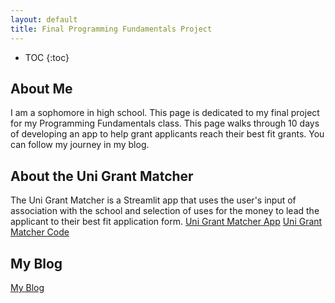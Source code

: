 ```yaml
---
layout: default
title: Final Programming Fundamentals Project
---
```


* TOC
{:toc}

## About Me

I am a sophomore in high school. This page is dedicated to my final project for my Programming Fundamentals class. This page walks through 10 days of developing an app to help grant applicants reach their best fit grants. You can follow my journey in my blog.

## About the Uni Grant Matcher

The Uni Grant Matcher is a Streamlit app that uses the user's input of association with the school and selection of uses for the money to lead the applicant to their best fit application form.
[Uni Grant Matcher App](https://uni-grant-matcher.streamlit.app/)
[Uni Grant Matcher Code](https://github.com/irenekim08/uni-grant-matcher/blob/1ac95577652bee7822aa1d2626a74a8aaba623ba/streamlit_app.py)

## My Blog

[My Blog](blog.html)
